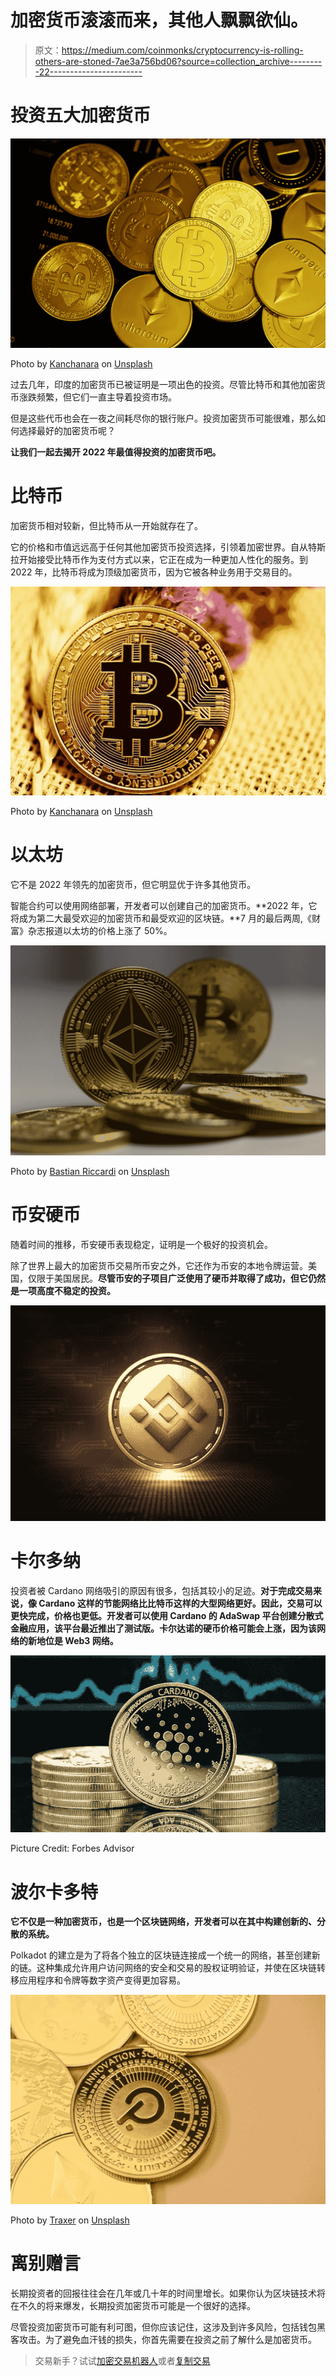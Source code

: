 # 加密货币滚滚而来，其他人飘飘欲仙。

> 原文：<https://medium.com/coinmonks/cryptocurrency-is-rolling-others-are-stoned-7ae3a756bd06?source=collection_archive---------22----------------------->

# 投资五大加密货币

![](img/d1867ea3972838b9bf7441cbe641e758.png)

Photo by [Kanchanara](https://unsplash.com/@kanchanara?utm_source=medium&utm_medium=referral) on [Unsplash](https://unsplash.com?utm_source=medium&utm_medium=referral)

过去几年，印度的加密货币已被证明是一项出色的投资。尽管比特币和其他加密货币涨跌频繁，但它们一直主导着投资市场。

但是这些代币也会在一夜之间耗尽你的银行账户。投资加密货币可能很难，那么如何选择最好的加密货币呢？

**让我们一起去揭开 2022 年最值得投资的加密货币吧。**

# 比特币

加密货币相对较新，但比特币从一开始就存在了。

它的价格和市值远远高于任何其他加密货币投资选择，引领着加密世界。自从特斯拉开始接受比特币作为支付方式以来，它正在成为一种更加人性化的服务。到 2022 年，比特币将成为顶级加密货币，因为它被各种业务用于交易目的。

![](img/7a2a4de6a48bb307011e801096659e5e.png)

Photo by [Kanchanara](https://unsplash.com/@kanchanara?utm_source=medium&utm_medium=referral) on [Unsplash](https://unsplash.com?utm_source=medium&utm_medium=referral)

# 以太坊

它不是 2022 年领先的加密货币，但它明显优于许多其他货币。

智能合约可以使用网络部署，开发者可以创建自己的加密货币。**2022 年，它将成为第二大最受欢迎的加密货币和最受欢迎的区块链。**7 月的最后两周,《财富》杂志报道以太坊的价格上涨了 50%。

![](img/e1be93f68d62bcf83a19fbb2bbb04f37.png)

Photo by [Bastian Riccardi](https://unsplash.com/@shutter_speed_?utm_source=medium&utm_medium=referral) on [Unsplash](https://unsplash.com?utm_source=medium&utm_medium=referral)

# 币安硬币

随着时间的推移，币安硬币表现稳定，证明是一个极好的投资机会。

除了世界上最大的加密货币交易所币安之外，它还作为币安的本地令牌运营。美国，仅限于美国居民。**尽管币安的子项目广泛使用了硬币并取得了成功，但它仍然是一项高度不稳定的投资。**

![](img/07cc65c246c624dac372e87093f7c7b5.png)

# 卡尔多纳

投资者被 Cardano 网络吸引的原因有很多，包括其较小的足迹。**对于完成交易来说，像 Cardano 这样的节能网络比比特币这样的大型网络更好。因此，交易可以更快完成，价格也更低。**开发者可以使用 Cardano 的 AdaSwap 平台创建分散式金融应用，该平台最近推出了测试版。卡尔达诺的硬币价格可能会上涨，因为该网络的新地位是 Web3 网络。****

![](img/bc98958143939c2bff03803931cf166a.png)

Picture Credit: Forbes Advisor

# 波尔卡多特

**它不仅是一种加密货币，也是一个区块链网络，开发者可以在其中构建创新的、分散的系统。**

Polkadot 的建立是为了将各个独立的区块链连接成一个统一的网络，甚至创建新的链。这种集成允许用户访问网络的安全和交易的股权证明验证，并使在区块链转移应用程序和令牌等数字资产变得更加容易。

![](img/0610d747a461caae5e7b643e1a2aaf02.png)

Photo by [Traxer](https://unsplash.com/@traxer?utm_source=medium&utm_medium=referral) on [Unsplash](https://unsplash.com?utm_source=medium&utm_medium=referral)

# 离别赠言

长期投资者的回报往往会在几年或几十年的时间里增长。如果你认为区块链技术将在不久的将来爆发，长期投资加密货币可能是一个很好的选择。

尽管投资加密货币可能有利可图，但你应该记住，这涉及到许多风险，包括钱包黑客攻击。为了避免血汗钱的损失，你首先需要在投资之前了解什么是加密货币。

> 交易新手？试试[加密交易机器人](/coinmonks/crypto-trading-bot-c2ffce8acb2a)或者[复制交易](/coinmonks/top-10-crypto-copy-trading-platforms-for-beginners-d0c37c7d698c)